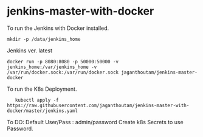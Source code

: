 # jenkins-master-with-docker

To run the Jenkins with Docker installed.

	mkdir -p /data/jenkins_home

Jenkins ver. latest


	docker run -p 8080:8080 -p 50000:50000 -v jenkins_home:/var/jenkins_home -v /var/run/docker.sock:/var/run/docker.sock jaganthoutam/jenkins-master-docker


To run the K8s Deployment.

       kubectl apply -f https://raw.githubusercontent.com/jaganthoutam/jenkins-master-with-docker/master/jenkins.yaml


To DO:
Default User/Pass : admin/password
	Create k8s Secrets to use Password.
